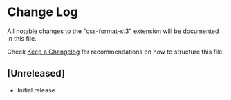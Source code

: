 # Change Log

All notable changes to the "css-format-st3" extension will be documented in this file.

Check [Keep a Changelog](http://keepachangelog.com/) for recommendations on how to structure this file.

## [Unreleased]

- Initial release